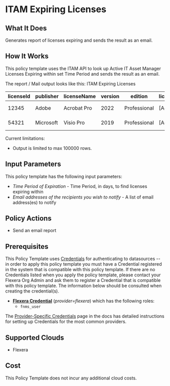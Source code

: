 # ITAM Expiring Licenses

## What It Does

Generates report of licenses expiring and sends the result as an email.

## How It Works

This policy template uses the ITAM API to look up Active IT Asset Manager Licenses Expiring within set Time Period and sends the result as an email.

The report / Mail output looks like this:
ITAM Expiring Licenses

| licenseId | publisher | licenseName | version | edition | licenseStatus | licenseDuration | licenseType | expiryDate |
| --------- | --------- | ----------- | ------- | ------- | ------------- | --------------- | ----------- | ---------- |
| 12345 | Adobe | Acrobat Pro | 2022 | Professional | [Active] | [Subscription] | [Named User] | 2022-03-31T00:00:00Z |
| 54321 | Microsoft | Visio Pro | 2019 | Professional | [Active] | [Subscription] | [Named User] | 2021-08-31T00:00:00Z |

Current limitations:

- Output is limited to max 100000 rows.

## Input Parameters

This policy template has the following input parameters:

- *Time Period of Expiration* - Time Period, in days, to find licenses expiring within
- *Email addresses of the recipients you wish to notify* - A list of email address(es) to notify

## Policy Actions

- Send an email report

## Prerequisites

This Policy Template uses [Credentials](https://docs.flexera.com/flexera/EN/Automation/ManagingCredentialsExternal.htm) for authenticating to datasources -- in order to apply this policy template you must have a Credential registered in the system that is compatible with this policy template. If there are no Credentials listed when you apply the policy template, please contact your Flexera Org Admin and ask them to register a Credential that is compatible with this policy template. The information below should be consulted when creating the credential(s).

- [**Flexera Credential**](https://docs.flexera.com/flexera/EN/Automation/ProviderCredentials.htm) (*provider=flexera*) which has the following roles:
  - `fnms_user`

The [Provider-Specific Credentials](https://docs.flexera.com/flexera/EN/Automation/ProviderCredentials.htm) page in the docs has detailed instructions for setting up Credentials for the most common providers.

## Supported Clouds

- Flexera

## Cost

This Policy Template does not incur any additional cloud costs.
